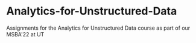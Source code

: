 # Analytics-for-Unstructured-Data
Assignments for the Analytics for Unstructured Data course as part of our MSBA'22 at UT
